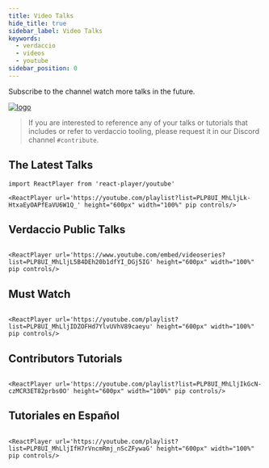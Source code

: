 ```yaml
---
title: Video Talks
hide_title: true
sidebar_label: Video Talks
keywords:
  - verdaccio
  - videos
  - youtube
sidebar_position: 0
---
```


Subscribe to the channel watch more talks in the future.

[![logo](https://cdn.verdaccio.dev/website/watch-us.png)](https://www.youtube.com/channel/UC5i20v6o7lSjXzAHOvatt0w)

> If you are interested to reference any of your talks or tutorials that includes or refer to verdaccio tooling, please request it in our Discord channel `#contribute`.

## The Latest Talks

```mdx-code-block
import ReactPlayer from 'react-player/youtube'

<ReactPlayer url='https://youtube.com/playlist?list=PLP8UI_MhLljLk-HtxaEyOAPfEaVU6W1Q_' height="600px" width="100%" pip controls/>
```

## Verdaccio Public Talks

```mdx-code-block

<ReactPlayer url='https://www.youtube.com/embed/videoseries?list=PLP8UI_MhLljL5B4DEh20b1dfYI_DGj5IG' height="600px" width="100%" pip controls/>
```

## Must Watch

```mdx-code-block

<ReactPlayer url='https://youtube.com/playlist?list=PLP8UI_MhLljIDZOFHd7YlvUVhV89caeyu' height="600px" width="100%" pip controls/>
```


## Contributors Tutorials

```mdx-code-block

<ReactPlayer url='https://youtube.com/playlist?list=PLP8UI_MhLljIkGcN-czMCR3ET82prbs0O' height="600px" width="100%" pip controls/>
```


## Tutoriales en Español

```mdx-code-block

<ReactPlayer url='https://youtube.com/playlist?list=PLP8UI_MhLljIfH7rVncmRmj_nScZFywaG' height="600px" width="100%" pip controls/>
```
